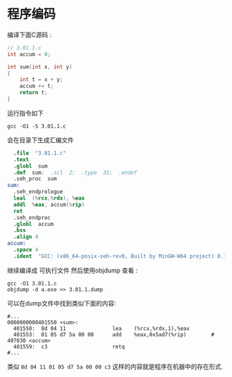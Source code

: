# 程序编码

编译下面C源码 :

```c
// 3.01.1.c
int accum = 0;

int sum(int x, int y)
{
    int t = x + y;
    accum += t;
    return t;
}
```

运行指令如下

```shell
gcc -O1 -S 3.01.1.c
```

会在目录下生成汇编文件

```s
  .file  "3.01.1.c"
  .text
  .globl  sum
  .def  sum;  .scl  2;  .type  32;  .endef
  .seh_proc  sum
sum:
  .seh_endprologue
  leal  (%rcx,%rdx), %eax
  addl  %eax, accum(%rip)
  ret
  .seh_endproc
  .globl  accum
  .bss
  .align 4
accum:
  .space 4
  .ident  "GCC: (x86_64-posix-seh-rev0, Built by MinGW-W64 project) 8.1.0"
```

继续编译成 可执行文件 然后使用objdump 查看 :

```shell
gcc -O1 3.01.1.c
objdump -d a.exe >> 3.01.1.dump
```

可以在dump文件中找到类似下面的内容:

```shell
#...
0000000000401550 <sum>:
  401550:  8d 04 11               lea    (%rcx,%rdx,1),%eax
  401553:  01 05 d7 5a 00 00      add    %eax,0x5ad7(%rip)        # 407030 <accum>
  401559:  c3                     retq
#...
```

类似 ```8d 04 11 01 05 d7 5a 00 00 c3``` 这样的内容就是程序在机器中的存在形式.